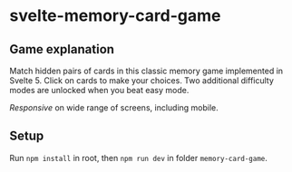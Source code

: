 # svelte-memory-card-game

## Game explanation

Match hidden pairs of cards in this classic memory game implemented in Svelte 5. Click on cards to make your choices. Two additional difficulty modes are unlocked when you beat easy mode.

_Responsive_ on wide range of screens, including mobile.

## Setup

Run `npm install` in root, then `npm run dev` in folder `memory-card-game`.
